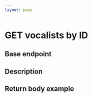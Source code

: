 ```yaml
---
layout: page
---
```


# GET vocalists by ID

## Base endpoint

## Description

## Return body example